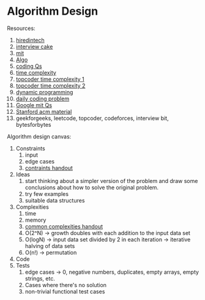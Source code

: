 # Algorithm Design

Resources:

1. [hiredintech](https://www.hiredintech.com)
2. [interview cake](http://interviewcake.com/coding-interview-tips)
3. [mit](http://courses.csail.mit.edu/iap/interview/materials.php)
4. [Algo](https://www.youtube.com/user/tusharroy2525/playlists)
5. [coding Qs](https://www.byte-by-byte.com/wp-content/uploads/2019/01/50-Coding-Interview-Questions.pdf)
6. [time complexity](https://rob-bell.net/2009/06/a-beginners-guide-to-big-o-notation/)
7. [topcoder time complexity 1](https://www.topcoder.com/community/competitive-programming/tutorials/computational-complexity-section-1/)
8. [topcoder time complexity 2](https://www.topcoder.com/community/competitive-programming/tutorials/computational-complexity-section-2/)
9. [dynamic programming](https://www.topcoder.com/community/competitive-programming/tutorials/dynamic-programming-from-novice-to-advanced/)
10. [daily coding problem](https://www.dailycodingproblem.com/?ref=csdojo)
11. [Google mit Qs](http://courses.csail.mit.edu/iap/interview/materials.php)
12. [Stanford acm material](https://github.com/jaehyunp/stanfordacm)
13. geekforgeeks, leetcode, topcoder, codeforces, interview bit, bytesforbytes

Algorithm design canvas:

1. Constraints
    1. input
    2. edge cases
    3. [contraints handout](https://www.hiredintech.com/the-common-constraints-handout.pdf)
2. Ideas
    1. start thinking about a simpler version of the problem and draw some conclusions about how to solve the original problem.
    2. try few examples
    3. suitable data structures
3. Complexities
    1. time
    2. memory
    3. [common complexities handout](https://www.hiredintech.com/the-common-comlexities-handout.pdf)
    4. O(2^N) → growth doubles with each addition to the input data set
    5. O(logN) → input data set divided by 2 in each iteration → iterative halving of data sets
    6. O(n!) → permutation
4. Code
5. Tests
    1. edge cases → 0, negative numbers, duplicates, empty arrays, empty strings, etc.
    2. Cases where there's no solution
    3. non-trivial functional test cases